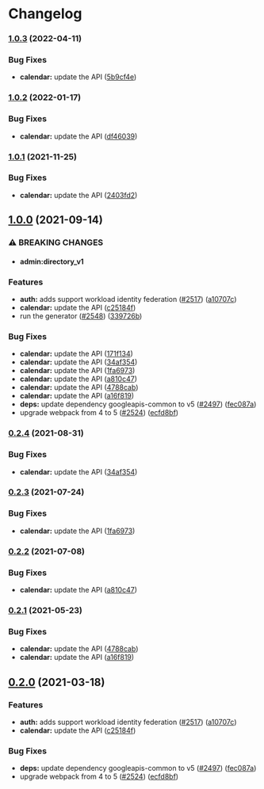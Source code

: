 # Changelog

### [1.0.3](https://github.com/googleapis/google-api-nodejs-client/compare/calendar-v1.0.2...calendar-v1.0.3) (2022-04-11)


### Bug Fixes

* **calendar:** update the API ([5b9cf4e](https://github.com/googleapis/google-api-nodejs-client/commit/5b9cf4e6cd63211c167f42708de996eef0ce848b))

### [1.0.2](https://github.com/googleapis/google-api-nodejs-client/compare/calendar-v1.0.1...calendar-v1.0.2) (2022-01-17)


### Bug Fixes

* **calendar:** update the API ([df46039](https://github.com/googleapis/google-api-nodejs-client/commit/df46039346f074c6bdebfa252f733e5782c94cda))

### [1.0.1](https://www.github.com/googleapis/google-api-nodejs-client/compare/calendar-v1.0.0...calendar-v1.0.1) (2021-11-25)


### Bug Fixes

* **calendar:** update the API ([2403fd2](https://www.github.com/googleapis/google-api-nodejs-client/commit/2403fd213220345ce82a3555d6d7276dfcea61f5))

## [1.0.0](https://www.github.com/googleapis/google-api-nodejs-client/compare/calendar-v0.2.4...calendar-v1.0.0) (2021-09-14)


### ⚠ BREAKING CHANGES

* #### admin:directory_v1

### Features

* **auth:** adds support workload identity federation ([#2517](https://www.github.com/googleapis/google-api-nodejs-client/issues/2517)) ([a10707c](https://www.github.com/googleapis/google-api-nodejs-client/commit/a10707c477759e7c9ef6360a2fe800856fb600c1))
* **calendar:** update the API ([c25184f](https://www.github.com/googleapis/google-api-nodejs-client/commit/c25184f2c049a1e7d7fcf657196038b2959e0035))
* run the generator ([#2548](https://www.github.com/googleapis/google-api-nodejs-client/issues/2548)) ([339726b](https://www.github.com/googleapis/google-api-nodejs-client/commit/339726b5310e7ea5437e15642cb899c215127f8f))


### Bug Fixes

* **calendar:** update the API ([171f134](https://www.github.com/googleapis/google-api-nodejs-client/commit/171f1345eaa3ad6315707115f30df4d4558b077c))
* **calendar:** update the API ([34af354](https://www.github.com/googleapis/google-api-nodejs-client/commit/34af354197a5c87fcf094cdaad2dac760d409b4c))
* **calendar:** update the API ([1fa6973](https://www.github.com/googleapis/google-api-nodejs-client/commit/1fa697346ae0ff316bd51b58dffa605822d8313d))
* **calendar:** update the API ([a810c47](https://www.github.com/googleapis/google-api-nodejs-client/commit/a810c474195f36a25fc5ea36995abf4b78ba00a4))
* **calendar:** update the API ([4788cab](https://www.github.com/googleapis/google-api-nodejs-client/commit/4788cab070cfe2856ac67bd1ff1c6dd4dce02af1))
* **calendar:** update the API ([a16f819](https://www.github.com/googleapis/google-api-nodejs-client/commit/a16f81923bc581c53e481e9b1b5332aa15a03e2c))
* **deps:** update dependency googleapis-common to v5 ([#2497](https://www.github.com/googleapis/google-api-nodejs-client/issues/2497)) ([fec087a](https://www.github.com/googleapis/google-api-nodejs-client/commit/fec087abcf3d994dd41c3ffa0a0c12b1f9f09dae))
* upgrade webpack from 4 to 5  ([#2524](https://www.github.com/googleapis/google-api-nodejs-client/issues/2524)) ([ecfd8bf](https://www.github.com/googleapis/google-api-nodejs-client/commit/ecfd8bfcd06e1beabff7ec9a8c4000222379eb8d))

### [0.2.4](https://www.github.com/googleapis/google-api-nodejs-client/compare/calendar-v0.2.3...calendar-v0.2.4) (2021-08-31)


### Bug Fixes

* **calendar:** update the API ([34af354](https://www.github.com/googleapis/google-api-nodejs-client/commit/34af354197a5c87fcf094cdaad2dac760d409b4c))

### [0.2.3](https://www.github.com/googleapis/google-api-nodejs-client/compare/calendar-v0.2.2...calendar-v0.2.3) (2021-07-24)


### Bug Fixes

* **calendar:** update the API ([1fa6973](https://www.github.com/googleapis/google-api-nodejs-client/commit/1fa697346ae0ff316bd51b58dffa605822d8313d))

### [0.2.2](https://www.github.com/googleapis/google-api-nodejs-client/compare/calendar-v0.2.1...calendar-v0.2.2) (2021-07-08)


### Bug Fixes

* **calendar:** update the API ([a810c47](https://www.github.com/googleapis/google-api-nodejs-client/commit/a810c474195f36a25fc5ea36995abf4b78ba00a4))

### [0.2.1](https://www.github.com/googleapis/google-api-nodejs-client/compare/calendar-v0.2.0...calendar-v0.2.1) (2021-05-23)


### Bug Fixes

* **calendar:** update the API ([4788cab](https://www.github.com/googleapis/google-api-nodejs-client/commit/4788cab070cfe2856ac67bd1ff1c6dd4dce02af1))
* **calendar:** update the API ([a16f819](https://www.github.com/googleapis/google-api-nodejs-client/commit/a16f81923bc581c53e481e9b1b5332aa15a03e2c))

## [0.2.0](https://www.github.com/googleapis/google-api-nodejs-client/compare/calendar-v0.1.0...calendar-v0.2.0) (2021-03-18)


### Features

* **auth:** adds support workload identity federation ([#2517](https://www.github.com/googleapis/google-api-nodejs-client/issues/2517)) ([a10707c](https://www.github.com/googleapis/google-api-nodejs-client/commit/a10707c477759e7c9ef6360a2fe800856fb600c1))
* **calendar:** update the API ([c25184f](https://www.github.com/googleapis/google-api-nodejs-client/commit/c25184f2c049a1e7d7fcf657196038b2959e0035))


### Bug Fixes

* **deps:** update dependency googleapis-common to v5 ([#2497](https://www.github.com/googleapis/google-api-nodejs-client/issues/2497)) ([fec087a](https://www.github.com/googleapis/google-api-nodejs-client/commit/fec087abcf3d994dd41c3ffa0a0c12b1f9f09dae))
* upgrade webpack from 4 to 5  ([#2524](https://www.github.com/googleapis/google-api-nodejs-client/issues/2524)) ([ecfd8bf](https://www.github.com/googleapis/google-api-nodejs-client/commit/ecfd8bfcd06e1beabff7ec9a8c4000222379eb8d))
